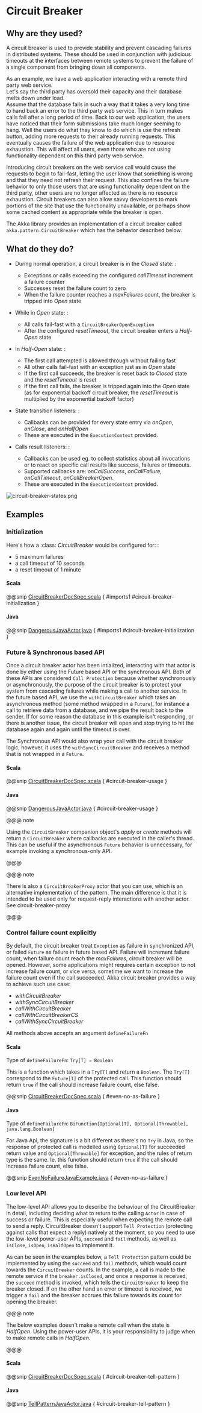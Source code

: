 # Circuit Breaker

## Why are they used?

A circuit breaker is used to provide stability and prevent cascading failures in distributed
systems.  These should be used in conjunction with judicious timeouts at the interfaces between
remote systems to prevent the failure of a single component from bringing down all components.

As an example, we have a web application interacting with a remote third party web service.  
Let's say the third party has oversold their capacity and their database melts down under load.  
Assume that the database fails in such a way that it takes a very long time to hand back an
error to the third party web service.  This in turn makes calls fail after a long period of 
time.  Back to our web application, the users have noticed that their form submissions take
much longer seeming to hang.  Well the users do what they know to do which is use the refresh
button, adding more requests to their already running requests.  This eventually causes the 
failure of the web application due to resource exhaustion.  This will affect all users, even
those who are not using functionality dependent on this third party web service.

Introducing circuit breakers on the web service call would cause the requests to begin to 
fail-fast, letting the user know that something is wrong and that they need not refresh 
their request.  This also confines the failure behavior to only those users that are using
functionality dependent on the third party, other users are no longer affected as there is no
resource exhaustion.  Circuit breakers can also allow savvy developers to mark portions of
the site that use the functionality unavailable, or perhaps show some cached content as 
appropriate while the breaker is open.

The Akka library provides an implementation of a circuit breaker called 
`akka.pattern.CircuitBreaker` which has the behavior described below.

## What do they do?

 * 
   During normal operation, a circuit breaker is in the 
   *Closed*
    state:
   : 
    * Exceptions or calls exceeding the configured *callTimeout* increment a failure counter
    * Successes reset the failure count to zero
    * When the failure counter reaches a *maxFailures* count, the breaker is tripped into *Open* state
   
 * 
   While in 
   *Open*
    state:
   : 
    * All calls fail-fast with a `CircuitBreakerOpenException`
    * After the configured *resetTimeout*, the circuit breaker enters a *Half-Open* state
   
 * 
   In 
   *Half-Open*
    state:
   : 
    * The first call attempted is allowed through without failing fast
    * All other calls fail-fast with an exception just as in *Open* state
    * If the first call succeeds, the breaker is reset back to *Closed* state and the *resetTimeout* is reset
    * If the first call fails, the breaker is tripped again into the *Open* state (as for exponential backoff circuit breaker, the *resetTimeout* is multiplied by the exponential backoff factor)
   
 * 
   State transition listeners: 
   : 
    * Callbacks can be provided for every state entry via *onOpen*, *onClose*, and *onHalfOpen*
    * These are executed in the `ExecutionContext` provided.
   
 * 
   Calls result listeners:
   : 
    * Callbacks can be used eg. to collect statistics about all invocations or to react on specific call results like success, failures or timeouts.
    * Supported callbacks are: *onCallSuccess*, *onCallFailure*, *onCallTimeout*, *onCallBreakerOpen*.
    * These are executed in the `ExecutionContext` provided.
   

![circuit-breaker-states.png](../images/circuit-breaker-states.png)

## Examples

### Initialization

Here's how a :class:
*CircuitBreaker*
 would be configured for:
: 
 * 5 maximum failures
 * a call timeout of 10 seconds
 * a reset timeout of 1 minute


#### Scala

@@snip [CircuitBreakerDocSpec.scala]($code$/scala/docs/circuitbreaker/CircuitBreakerDocSpec.scala) { #imports1 #circuit-breaker-initialization }

#### Java

@@snip [DangerousJavaActor.java]($code$/java/jdocs/circuitbreaker/DangerousJavaActor.java) { #imports1 #circuit-breaker-initialization }

### Future & Synchronous based API

Once a circuit breaker actor has been intialized, interacting with that actor is done by either using the Future based API or the synchronous API. Both of these APIs are considered `Call Protection` because whether synchronously or asynchronously, the purpose of the circuit breaker is to protect your system from cascading failures while making a call to another service. In the future based API, we use the `withCircuitBreaker` which takes an asynchronous method (some method wrapped in a `Future`), for instance a call to retrieve data from a database, and we pipe the result back to the sender. If for some reason the database in this example isn't responding, or there is another issue, the circuit breaker will open and stop trying to hit the database again and again until the timeout is over.

The Synchronous API would also wrap your call with the circuit breaker logic, however, it uses the `withSyncCircuitBreaker` and receives a method that is not wrapped in a `Future`.

#### Scala

@@snip [CircuitBreakerDocSpec.scala]($code$/scala/docs/circuitbreaker/CircuitBreakerDocSpec.scala) { #circuit-breaker-usage }

#### Java

@@snip [DangerousJavaActor.java]($code$/java/jdocs/circuitbreaker/DangerousJavaActor.java) { #circuit-breaker-usage }

@@@ note

Using the `CircuitBreaker` companion object's *apply* or *create* methods
will return a `CircuitBreaker` where callbacks are executed in the caller's thread.
This can be useful if the asynchronous `Future` behavior is unnecessary, for
example invoking a synchronous-only API.

@@@

@@@ note

There is also a `CircuitBreakerProxy` actor that you can use, which is an alternative implementation of the pattern.
The main difference is that it is intended to be used only for request-reply interactions with another actor. See <!-- FIXME: unresolved link reference: circuit-breaker-proxy --> circuit-breaker-proxy

@@@

### Control failure count explicitly

By default, the circuit breaker treat `Exception` as failure in synchronized API, or failed `Future` as failure in future based API.
Failure will increment failure count, when failure count reach the *maxFailures*, circuit breaker will be opened.
However, some applications might requires certain exception to not increase failure count, or vice versa,
sometime we want to increase the failure count even if the call succeeded.
Akka circuit breaker provides a way to achieve such use case:

>
 * *withCircuitBreaker*
 * *withSyncCircuitBreaker*
 * *callWithCircuitBreaker*
 * *callWithCircuitBreakerCS*
 * *callWithSyncCircuitBreaker*

All methods above accepts an argument `defineFailureFn`

#### Scala

Type of `defineFailureFn`: `Try[T] ⇒ Boolean`

This is a function which takes in a `Try[T]` and return a `Boolean`. The `Try[T]` correspond to the `Future[T]` of the protected call. This function should return `true` if the call should increase failure count, else false.

@@snip [CircuitBreakerDocSpec.scala]($code$/scala/docs/circuitbreaker/CircuitBreakerDocSpec.scala) { #even-no-as-failure }

#### Java

Type of `defineFailureFn`:  `BiFunction[Optional[T], Optional[Throwable], java.lang.Boolean]`

For Java Api, the signature is a bit different as there's no `Try` in Java, so the response of protected call is modelled using `Optional[T]` for succeeded return value and `Optional[Throwable]` for exception, and the rules of return type is the same.
Ie. this function should return `true` if the call should increase failure count, else false.

@@snip [EvenNoFailureJavaExample.java]($code$/java/jdocs/circuitbreaker/EvenNoFailureJavaExample.java) { #even-no-as-failure }

### Low level API

The low-level API allows you to describe the behaviour of the CircuitBreaker in detail, including deciding what to return to the calling `Actor` in case of success or failure. This is especially useful when expecting the remote call to send a reply. CircuitBreaker doesn't support `Tell Protection` (protecting against calls that expect a reply) natively at the moment, so you need to use the low-level power-user APIs, `succeed`  and  `fail` methods, as well as `isClose`, `isOpen`, `isHalfOpen` to implement it. 

As can be seen in the examples below, a `Tell Protection` pattern could be implemented by using the `succeed` and `fail` methods, which would count towards the `CircuitBreaker` counts. In the example, a call is made to the remote service if the `breaker.isClosed`, and once a response is received, the `succeed` method is invoked, which tells the `CircuitBreaker` to keep the breaker closed. If on the other hand an error or timeout is received, we trigger a `fail` and the breaker accrues this failure towards its count for opening the breaker.

@@@ note

The below examples doesn't make a remote call when the state is *HalfOpen*. Using the power-user APIs, it is your responsibility to judge when to make remote calls in *HalfOpen*.

@@@

#### Scala

@@snip [CircuitBreakerDocSpec.scala]($code$/scala/docs/circuitbreaker/CircuitBreakerDocSpec.scala) { #circuit-breaker-tell-pattern }

#### Java

@@snip [TellPatternJavaActor.java]($code$/java/jdocs/circuitbreaker/TellPatternJavaActor.java) { #circuit-breaker-tell-pattern }